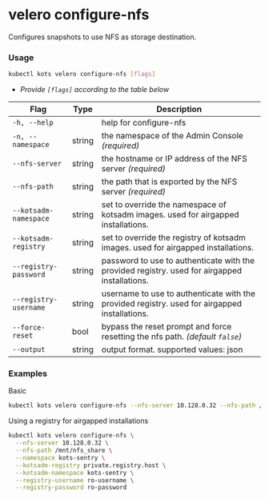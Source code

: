 # velero configure-nfs

Configures snapshots to use NFS as storage destination.

### Usage

```bash
kubectl kots velero configure-nfs [flags]
```

- _Provide `[flags]` according to the table below_

| Flag              | Type   | Description                                                         |
| ----------------- | ------ | ------------------------------------------------------------------- |
| `-h, --help`      |        | help for configure-nfs |
| `-n, --namespace` | string | the namespace of the Admin Console _(required)_ |
| `--nfs-server` | string | the hostname or IP address of the NFS server _(required)_ |
| `--nfs-path` | string | the path that is exported by the NFS server _(required)_ |
| `--kotsadm-namespace` | string | set to override the namespace of kotsadm images. used for airgapped installations. |
| `--kotsadm-registry`  | string | set to override the registry of kotsadm images. used for airgapped installations. |
| `--registry-password` | string | password to use to authenticate with the provided registry. used for airgapped installations. |
| `--registry-username` | string | username to use to authenticate with the provided registry. used for airgapped installations. |
| `--force-reset` | bool | bypass the reset prompt and force resetting the nfs path. _(default `false`)_ |
| `--output` | string | output format. supported values: json |

### Examples

Basic

```bash
kubectl kots velero configure-nfs --nfs-server 10.128.0.32 --nfs-path /mnt/nfs_share --namespace kots-sentry
```

Using a registry for airgapped installations

```bash
kubectl kots velero configure-nfs \
  --nfs-server 10.128.0.32 \
  --nfs-path /mnt/nfs_share \
  --namespace kots-sentry \
  --kotsadm-registry private.registry.host \
  --kotsadm-namespace kots-sentry \
  --registry-username ro-username \
  --registry-password ro-password
```
